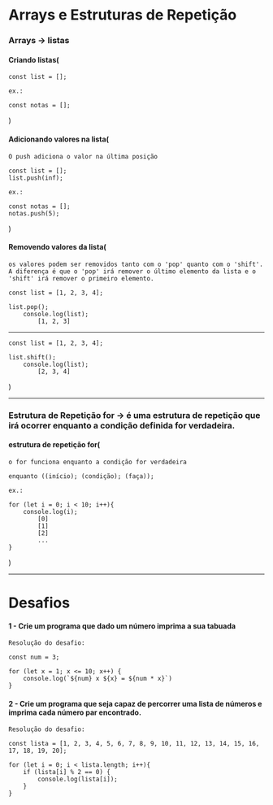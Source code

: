 # Arrays e Estruturas de Repetição

### Arrays -> listas
#### Criando listas(
    const list = [];

    ex.:

    const notas = [];
)

#### Adicionando valores na lista(

    O push adiciona o valor na última posição

    const list = [];
    list.push(inf);

    ex.:

    const notas = [];
    notas.push(5);
)

#### Removendo valores da lista(
    os valores podem ser removidos tanto com o 'pop' quanto com o 'shift'. A diferença é que o 'pop' irá remover o último elemento da lista e o 'shift' irá remover o primeiro elemento.

    const list = [1, 2, 3, 4];
    
    list.pop();
        console.log(list);
            [1, 2, 3]

<hr>

    const list = [1, 2, 3, 4];
    
    list.shift();
        console.log(list);
            [2, 3, 4]

)
<hr>

### Estrutura de Repetição for -> é uma estrutura de repetição que irá ocorrer enquanto a condição definida for verdadeira.

#### estrutura de repetição for(
    o for funciona enquanto a condição for verdadeira

    enquanto ((início); (condição); (faça));

    ex.: 

    for (let i = 0; i < 10; i++){
        console.log(i);
            [0]
            [1]
            [2]
            ...
    }

)
<hr>

# Desafios

#### 1 - Crie um programa que dado um número imprima a sua tabuada

    Resolução do desafio:

    const num = 3;

    for (let x = 1; x <= 10; x++) {
        console.log(`${num} x ${x} = ${num * x}`)
    }

#### 2 - Crie um programa que seja capaz de percorrer uma lista de números e imprima cada número par encontrado.
    
    Resolução do desafio:

    const lista = [1, 2, 3, 4, 5, 6, 7, 8, 9, 10, 11, 12, 13, 14, 15, 16, 17, 18, 19, 20];

    for (let i = 0; i < lista.length; i++){
        if (lista[i] % 2 == 0) {
            console.log(lista[i]);
        }
    }